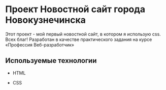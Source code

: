 
# Проект Новостной сайт города Новокузнечинска

Этот проект - мой первый новостной сайт, в котором я использую css. Всех благ!
Разработан в качестве практического задания на курсе «Профессия Веб-разработчик»


## Используемые технологии

* HTML

* CSS 

